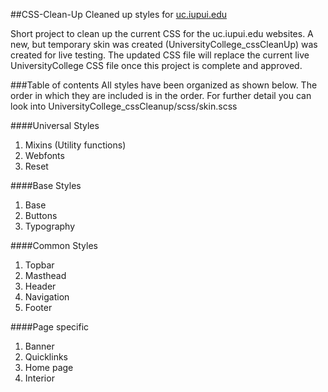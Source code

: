 ##CSS-Clean-Up
Cleaned up styles for [uc.iupui.edu](http://uc.iupui.edu)

Short project to clean up the current CSS for the uc.iupui.edu websites. A new, but temporary skin was created (UniversityCollege_cssCleanUp) was created for live testing. The updated CSS file will replace the current live UniversityCollege CSS file once this project is complete and approved.

###Table of contents
All styles have been organized as shown below. The order in which they are included is in the order. For further detail you can look into UniversityCollege_cssCleanup/scss/skin.scss

####Universal Styles
1. Mixins (Utility functions)
2. Webfonts
3. Reset

####Base Styles
1. Base
2. Buttons
3. Typography

####Common Styles
1. Topbar
2. Masthead
3. Header
4. Navigation
5. Footer

####Page specific
1. Banner
2. Quicklinks
3. Home page
4. Interior